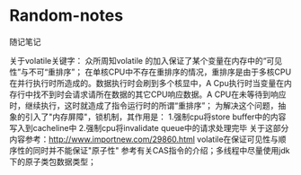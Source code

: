 # Random-notes
随记笔记



关于volatile关键字：
众所周知volatile 的加入保证了某个变量在内存中的“可见性”与不可“重排序”；
在单核CPU中不存在重排序的情况，重排序是由于多核CPU在并行执行时所造成的。数据执行时会刷到多个核显中，A Cpu执行时当变量在内存行中找不到时会请求请所在数据的其它CPU响应数据。A CPU在未等待到响应时，继续执行，这时就造成了指令运行时的所谓“重排序”；
为解决这个问题，抽象的引入了"内存屏障"，锁机制，其作用是：
1.强制cpu将store buffer中的内容写入到cacheline中
2.强制cpu将invalidate queue中的请求处理完毕
关于这部分内容参考：http://www.importnew.com/29860.html
volatile在保证可见性与顺序性的同时并不能保证"原子性"
参考有关CAS指令的介绍；多线程中尽量使用jdk下的原子类包数据类型；
